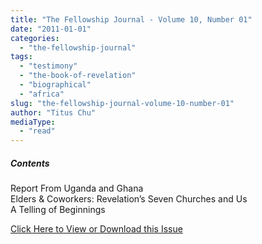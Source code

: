 ```yaml
---
title: "The Fellowship Journal - Volume 10, Number 01"
date: "2011-01-01"
categories: 
  - "the-fellowship-journal"
tags: 
  - "testimony"
  - "the-book-of-revelation"
  - "biographical"
  - "africa"
slug: "the-fellowship-journal-volume-10-number-01"
author: "Titus Chu"
mediaType: 
  - "read"
---
```


##### Contents

Report From Uganda and Ghana  
Elders & Coworkers: Revelation’s Seven Churches and Us  
A Telling of Beginnings

[Click Here to View or Download this Issue](/wp-content/uploads/fj-2011-01-vol-10-num-01.pdf)
